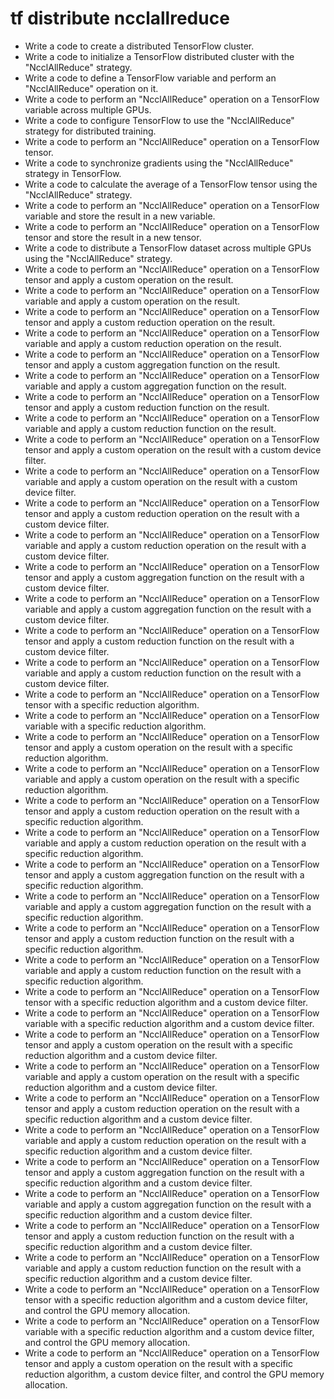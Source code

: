 # tf distribute ncclallreduce

- Write a code to create a distributed TensorFlow cluster.
- Write a code to initialize a TensorFlow distributed cluster with the "NcclAllReduce" strategy.
- Write a code to define a TensorFlow variable and perform an "NcclAllReduce" operation on it.
- Write a code to perform an "NcclAllReduce" operation on a TensorFlow variable across multiple GPUs.
- Write a code to configure TensorFlow to use the "NcclAllReduce" strategy for distributed training.
- Write a code to perform an "NcclAllReduce" operation on a TensorFlow tensor.
- Write a code to synchronize gradients using the "NcclAllReduce" strategy in TensorFlow.
- Write a code to calculate the average of a TensorFlow tensor using the "NcclAllReduce" strategy.
- Write a code to perform an "NcclAllReduce" operation on a TensorFlow variable and store the result in a new variable.
- Write a code to perform an "NcclAllReduce" operation on a TensorFlow tensor and store the result in a new tensor.
- Write a code to distribute a TensorFlow dataset across multiple GPUs using the "NcclAllReduce" strategy.
- Write a code to perform an "NcclAllReduce" operation on a TensorFlow tensor and apply a custom operation on the result.
- Write a code to perform an "NcclAllReduce" operation on a TensorFlow variable and apply a custom operation on the result.
- Write a code to perform an "NcclAllReduce" operation on a TensorFlow tensor and apply a custom reduction operation on the result.
- Write a code to perform an "NcclAllReduce" operation on a TensorFlow variable and apply a custom reduction operation on the result.
- Write a code to perform an "NcclAllReduce" operation on a TensorFlow tensor and apply a custom aggregation function on the result.
- Write a code to perform an "NcclAllReduce" operation on a TensorFlow variable and apply a custom aggregation function on the result.
- Write a code to perform an "NcclAllReduce" operation on a TensorFlow tensor and apply a custom reduction function on the result.
- Write a code to perform an "NcclAllReduce" operation on a TensorFlow variable and apply a custom reduction function on the result.
- Write a code to perform an "NcclAllReduce" operation on a TensorFlow tensor and apply a custom operation on the result with a custom device filter.
- Write a code to perform an "NcclAllReduce" operation on a TensorFlow variable and apply a custom operation on the result with a custom device filter.
- Write a code to perform an "NcclAllReduce" operation on a TensorFlow tensor and apply a custom reduction operation on the result with a custom device filter.
- Write a code to perform an "NcclAllReduce" operation on a TensorFlow variable and apply a custom reduction operation on the result with a custom device filter.
- Write a code to perform an "NcclAllReduce" operation on a TensorFlow tensor and apply a custom aggregation function on the result with a custom device filter.
- Write a code to perform an "NcclAllReduce" operation on a TensorFlow variable and apply a custom aggregation function on the result with a custom device filter.
- Write a code to perform an "NcclAllReduce" operation on a TensorFlow tensor and apply a custom reduction function on the result with a custom device filter.
- Write a code to perform an "NcclAllReduce" operation on a TensorFlow variable and apply a custom reduction function on the result with a custom device filter.
- Write a code to perform an "NcclAllReduce" operation on a TensorFlow tensor with a specific reduction algorithm.
- Write a code to perform an "NcclAllReduce" operation on a TensorFlow variable with a specific reduction algorithm.
- Write a code to perform an "NcclAllReduce" operation on a TensorFlow tensor and apply a custom operation on the result with a specific reduction algorithm.
- Write a code to perform an "NcclAllReduce" operation on a TensorFlow variable and apply a custom operation on the result with a specific reduction algorithm.
- Write a code to perform an "NcclAllReduce" operation on a TensorFlow tensor and apply a custom reduction operation on the result with a specific reduction algorithm.
- Write a code to perform an "NcclAllReduce" operation on a TensorFlow variable and apply a custom reduction operation on the result with a specific reduction algorithm.
- Write a code to perform an "NcclAllReduce" operation on a TensorFlow tensor and apply a custom aggregation function on the result with a specific reduction algorithm.
- Write a code to perform an "NcclAllReduce" operation on a TensorFlow variable and apply a custom aggregation function on the result with a specific reduction algorithm.
- Write a code to perform an "NcclAllReduce" operation on a TensorFlow tensor and apply a custom reduction function on the result with a specific reduction algorithm.
- Write a code to perform an "NcclAllReduce" operation on a TensorFlow variable and apply a custom reduction function on the result with a specific reduction algorithm.
- Write a code to perform an "NcclAllReduce" operation on a TensorFlow tensor with a specific reduction algorithm and a custom device filter.
- Write a code to perform an "NcclAllReduce" operation on a TensorFlow variable with a specific reduction algorithm and a custom device filter.
- Write a code to perform an "NcclAllReduce" operation on a TensorFlow tensor and apply a custom operation on the result with a specific reduction algorithm and a custom device filter.
- Write a code to perform an "NcclAllReduce" operation on a TensorFlow variable and apply a custom operation on the result with a specific reduction algorithm and a custom device filter.
- Write a code to perform an "NcclAllReduce" operation on a TensorFlow tensor and apply a custom reduction operation on the result with a specific reduction algorithm and a custom device filter.
- Write a code to perform an "NcclAllReduce" operation on a TensorFlow variable and apply a custom reduction operation on the result with a specific reduction algorithm and a custom device filter.
- Write a code to perform an "NcclAllReduce" operation on a TensorFlow tensor and apply a custom aggregation function on the result with a specific reduction algorithm and a custom device filter.
- Write a code to perform an "NcclAllReduce" operation on a TensorFlow variable and apply a custom aggregation function on the result with a specific reduction algorithm and a custom device filter.
- Write a code to perform an "NcclAllReduce" operation on a TensorFlow tensor and apply a custom reduction function on the result with a specific reduction algorithm and a custom device filter.
- Write a code to perform an "NcclAllReduce" operation on a TensorFlow variable and apply a custom reduction function on the result with a specific reduction algorithm and a custom device filter.
- Write a code to perform an "NcclAllReduce" operation on a TensorFlow tensor with a specific reduction algorithm and a custom device filter, and control the GPU memory allocation.
- Write a code to perform an "NcclAllReduce" operation on a TensorFlow variable with a specific reduction algorithm and a custom device filter, and control the GPU memory allocation.
- Write a code to perform an "NcclAllReduce" operation on a TensorFlow tensor and apply a custom operation on the result with a specific reduction algorithm, a custom device filter, and control the GPU memory allocation.